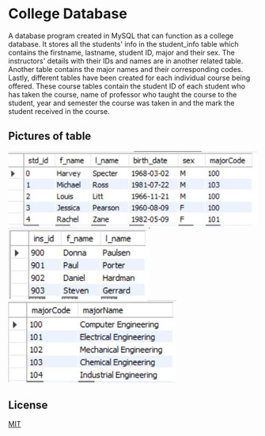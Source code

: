 # College Database

A database program created in MySQL that can function as a college database. It stores all the students' info in the student_info table which contains the firstname, lastname, student ID, major and their sex. The instructors' details with their IDs and names are in another related table. Another table contains the major names and their corresponding codes. Lastly, different tables have been created for each individual course being offered. These course tables contain the student ID of each student who has taken the course, name of professor who taught the course to the student, year and semester the course was taken in and the mark the student received in the course.

## Pictures of table

<img src="db_img/all student info.jpg">  <img src="db_img/all instructors.jpg"> <img src="db_img/all majors.jpg"> 
## License
[MIT](https://github.com/janus-tg/college_database/blob/master/LICENSE)
